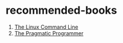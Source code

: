 # recommended-books

1. [The Linux Command Line](https://www.amazon.de/Linux-Command-Line-2nd-Introduction-ebook/dp/B07J43H42Z/)
1. [The Pragmatic Programmer](https://www.amazon.de/Pragmatic-Programmer-journey-mastery-Anniversary-ebook/dp/B07VRS84D1/)
